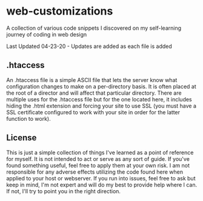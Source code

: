 # web-customizations
A collection of various code snippets I discovered on my self-learning journey of coding in web design

Last Updated 04-23-20 - Updates are added as each file is added

## .htaccess
An .htaccess file is a simple ASCII file that lets the server know what configuration changes to make on a per-directory basis. It is often placed at the root of a director and will affect that particular directory. There are multiple uses for the .htaccess file but for the one located here, it includes hiding the .html extension and forcing your site to use SSL (you must have a SSL certificate configured to work with your site in order for the latter function to work).

## License
This is just a simple collection of things I've learned as a point of reference for myself. It is not intended to act or serve as any sort of guide. If you've found something useful, feel free to apply them at your own risk. I am not responsible for any adverse effects utilizing the code found here when applied to your host or webserver. If you run into issues, feel free to ask but keep in mind, I'm not expert and will do my best to provide help where I can. If not, I'll try to point you in the right direction.
